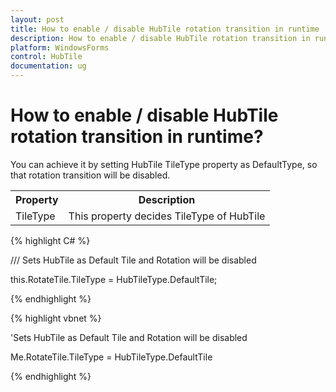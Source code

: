 ```yaml
---
layout: post
title: How to enable / disable HubTile rotation transition in runtime
description: How to enable / disable HubTile rotation transition in runtime
platform: WindowsForms
control: HubTile
documentation: ug
--- 
```


# How to enable / disable HubTile rotation transition in runtime?

You can achieve it by setting HubTile TileType property as DefaultType, so that rotation transition will be disabled.



<Table>
<tr>
<th>Property</th>
<th>Description</th>
</tr>
<tr>
<td>TileType</td>
<td>This property decides TileType of HubTile</td>
</tr>
</Table>



{% highlight C# %} 

 

/// Sets HubTile as Default Tile and Rotation will be disabled

this.RotateTile.TileType = HubTileType.DefaultTile;

 
  {% endhighlight %}
 

{% highlight vbnet %} 
 

'Sets HubTile as Default Tile and Rotation will be disabled

Me.RotateTile.TileType = HubTileType.DefaultTile

{% endhighlight %}